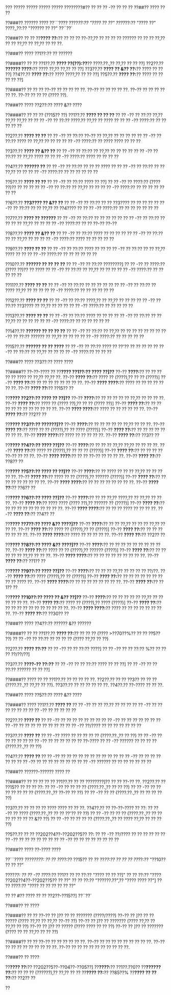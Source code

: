 ??? ????? ????? ????? ????? ????????#?? ?? ?? ?? -?? ?? ?? ??
??##?? ???? ?? ??

??###?? ?????? ????
??```????
????_??:?? "???? ?? ??"
????_??:?? "???? ??"
????_??:?? "?????? ?? ??"
??``??`

??###?? ?? ??
??**???? ??:**?? ?? ?? ?? ??-??,?? ?? ?? ?? ?? ?????? ?? ?? ?? ??,?? ?? ?? ??,?? ?? ??,?? ?? ?? ??.

??###?? ???? ??1??:?? ?? ??????

??####?? ?? ??
??1??.?? **???? ??(??):??**?? ????.??.,?? ??,?? ?? ?? ??]
??2??.?? **?????? ????:**?? ???? ??,?? ??,?? ?? ??]
??3??.?? **???? ?? &?? ??:**?? ???? ?? ?? ??]
??4??.?? **???? ??:**?? ???? ????,?? ?? ?? ??]
??5??.?? **???? ??:**?? ???? ?? ?? ?? ?? ??]

??####?? ?? ?? ??
??-?? ?? ?? ?? ?? ??.
??-?? ?? ?? ?? ?? ??.
??-?? ?? ?? ?? ?? ?? ??.
??-?? ?? ?? ?? (???? ??).

??###?? ???? ??2??:?? ???? &?? ????

??####?? ?? ?? ?? (??15?? ??)
??1??.?? **???? ?? ?? ??**
??  ?? -?? ?? ??:?? ??,?? ??,?? ??,?? ??
??  ?? -?? ?? ??:?? ????.?? ??,?? ?? ???? ??
??  ?? -?? ????:?? ?? ?? ?? ?? ??

??2??.?? **???? ?? ??**
??  ?? -?? ?? ??:?? ??-?? ?? ??,?? ?? ?? ?? ??
??  ?? -?? ?? ??:?? ???? ?? ??,?? ?? ?? ??
??  ?? -?? ????:?? ?? ???? ???? ?? ?? ??

??3??.?? **???? ?? &?? ??**
??  ?? -?? ?? ??:?? ?? ??,?? ?? ?? ?? ??
??  ?? -?? ?? ??:?? ?? ??,?? ???? ??
??  ?? -?? ????:?? ???? ?? ?? ?? ??

??4??.?? **?????? ??**
??  ?? -?? ?? ??:?? ?? ?? ?? ???? ??
??  ?? -?? ?? ??:?? ?? ?? ??,?? ?? ??
??  ?? -?? ????:?? ?? ?? ?? ?? ?? ??

??5??.?? **???? ?? ??**
??  ?? -?? ?? ??:?? ???? ?? ??]
??    ?? -?? ?? ????:?? (???? ??)?? ?? ?? ??
??  ?? -?? ?? ??:?? ?? ??,?? ?? ??
??  ?? -?? ????:?? ?? ?? ?? ?? ?? ?? ??

??6??.?? **??3???? ?? &?? ??**
??  ?? -?? ?? ??:?? ?? ?? ??3???? ?? ?? ?? ??
??  ?? -?? ?? ??:?? ?? ?? ??,?? ?? ??4???? ??
??  ?? -?? ????:?? ?? ?? ?? ?? ?? ?? ??

??7??.?? **???? ?? ??????**
??  ?? -?? ?? ??:?? ?? ?? ?? ?? ??
??  ?? -?? ?? ??:?? ?? ?? ?? ?? ??,?? ?? ??
??  ?? -?? ????:?? ?? ?? ??-?? ??-??

??8??.?? **???? ?? &?? ??**
??  ?? -?? ?? ??:?? ???? ?? ?? ?? ??
??  ?? -?? ?? ??:?? ?? ?? ??,?? ?? ??
??  ?? -?? ????:?? ???? ?? ?? ?? ?? ??

??9??.?? **???? ?? ??**
??  ?? -?? ?? ??:?? ???? ?? ??
??  ?? -?? ?? ??:?? ?? ?? ??,?? ???? ?? ??
??  ?? -?? ????:?? ?? ?? ?? ?? ?? ??

??10??.?? **?????? ?? ?? ?? ??**
??   ?? -?? ?? ??:?? ????????]
??     ?? -?? ?? ????:?? (???? ??)?? ?? ????
??   ?? -?? ?? ??:?? ?? ??,?? ?? ?? ??
??   ?? -?? ????:?? ?? ?? ?? ?? ??

??11??.?? **???? ?? ??**
??   ?? -?? ?? ??:?? ?? ?? ?? ?? ??
??   ?? -?? ?? ??:?? ?? ???? ??,?? ?? ?? ??
??   ?? -?? ????:?? ?? ?? ?? ?? ?? ??

??12??.?? **???? ?? ??**
??   ?? -?? ?? ??:?? ????,?? ?? ??,?? ?? ?? ??
??   ?? -?? ?? ??:?? ??3???? ?? ??,?? ?? ?? ??
??   ?? -?? ????:?? ?? ?? ?? ?? ??

??13??.?? **???? ?? ??**
??   ?? -?? ?? ??:?? ???? ?? ?? ??
??   ?? -?? ?? ??:?? ?? ?? ??,?? ?? ?? ?? ??
??   ?? -?? ????:?? ?? ?? ?? ?? ?? ??

??14??.?? **?????? ?? ?? ?? ??**
??   ?? -?? ?? ??:?? ?? ??,?? ?? ?? ?? ?? ?? ??
??   ?? -?? ?? ??:?? ?????? ?? ??,?? ?? ?? ??
??   ?? -?? ????:?? ?? ?? ?? ?? ??

??15??.?? **?????? ?? ?? ????**
??   ?? -?? ?? ??:?? ???? ?? ??'?? ?? ?? ?? ??
??   ?? -?? ?? ??:?? ?? ??,?? ?? ??
??   ?? -?? ????:?? ?? ?? ??

??###?? ???? ??3??:?? ???? ????

??####?? ??-??-???? ??
??**???? ??1??:?? ???? ??]??**
??-?? **????:**?? ?? ?? ?? ?? ?? ???? ?? ??,?? ??,?? ??.
??-?? **???? ??:**?? ???? ?? (????),?? ?? ?? (????)]
??-?? **???? ??:**?? ?? ?? ?? ?? ?? ?? ?? ??.
??-?? **???? ????:**?? ???? ?? ?? ?? ?? ?? ?? ??.
??-?? **???? ??:**?? ??15?? ??

??**???? ??2??:?? ???? ?? ??]??**
??-?? **????:**?? ?? ?? ?? ?? ?? ??,?? ?? ?? ?? ??.
??-?? **???? ??:**?? ???? ?? (???? ??),?? ?? ?? (???? ??)]
??-?? **???? ??:**?? ?? ?? ?? ?? ?? ?? ?? ?? ?? ?? ??.
??-?? **???? ????:**?? ???? ?? ?? ?? ?? ?? ??.
??-?? **???? ??:**?? ??2?? ??

??**???? ??3??:?? ??????]??**
??-?? **????:**?? ?? ?? ?? ?? ?? ??,?? ?? ?? ??.
??-?? **???? ??:**?? ???? ?? ?? (????),?? ?? ???? (????)]
??-?? **???? ??:**?? ?? ?? ?? ?? ?? ?? ?? ??.
??-?? **???? ????:**?? ???? ?? ?? ?? ?? ??.
??-?? **???? ??:**?? ??3?? ??

??**???? ??4??:?? ???? ??]??**
??-?? **????:**?? ?? ?? ?? ??,?? ??,?? ?? ?? ?? ??.
??-?? **???? ??:**?? ???? ?? (????),?? ?? ?? ?? (????)]
??-?? **???? ??:**?? ?? ?? ?? ?? ??-?? ?? ?? ??.
??-?? **???? ????:**?? ?? ?? ??-?? ?? ?? ?? ??.
??-?? **???? ??:**?? ??8?? ??

??**???? ??5??:?? ???? ?? ??]??**
??-?? **????:**?? ?? ???? ?? ?? ?? ??,?? ?? ?? ?? ?? ??.
??-?? **???? ??:**?? ???? ?? ?? (????),?? ?????? (????)]
??-?? **???? ??:**?? ?? ?? ?? ?? ?? ?? ?? ??.
??-?? **???? ????:**?? ?? ?? ?? ?? ?? ?? ?? ??.
??-?? **???? ??:**?? ??6?? ??

??**???? ??6??:?? ???? ??]??**
??-?? **????:**?? ?? ?? ??,?? ????,?? ?? ??,?? ?? ?? ??.
??-?? **???? ??:**?? ???? ???? (???? ??),?? ?????? ?? (????)]
??-?? **???? ??:**?? ?? ?? ?? ?? ?? ?? ?? ?? ?? ??.
??-?? **???? ????:**?? ?? ?? ?? ???? ?? ?? ?? ??.
??-?? **???? ??:**?? ??4?? ??

??**???? ??7??:?? ???? &?? ????]??**
??-?? **????:**?? ?? ?? ??,?? ?? ?? ?? ??,?? ?? ?? ??.
??-?? **???? ??:**?? ???? ?? (????),?? ?? (????)]
??-?? **???? ??:**?? ?? ?? ?? ?? ?? ?? ??.
??-?? **???? ????:**?? ???? ?? ?? ?? ?? ??.
??-?? **???? ??:**?? ??2?? ??

??**???? ??8??:?? ???? &?? ????]??**
??-?? **????:**?? ?? ?? ?? ?? ?? ?? ?? ?? ?? ??.
??-?? **???? ??:**?? ???? ?? ?? (????),?? ?????? (????)]
??-?? **???? ??:**?? ?? ?? ?? ?? ?? ??,?? ?? ?? ??.
??-?? **???? ????:**?? ?? ?? ?? ?? ?? ?? ?? ?? ??.
??-?? **???? ??:**?? ??1?? ??

??**???? ??9??:?? ???? ??]??**
??-?? **????:**?? ?? ?? ?? ??,?? ?? ?? ?? ?? ??/??.
??-?? **???? ??:**?? ???? (????),?? ?? (????)]
??-?? **???? ??:**?? ?? ?? ?? ?? ?? ?? ?? ?? ?? ???? ??.
??-?? **???? ????:**?? ?? ?? ?? ?? ?? ?? ?? ??.
??-?? **???? ??:**?? ??1?? ??

??**???? ??10??:?? ???? ?? &?? ??]??**
??-?? **????:**?? ?? ?? ?? ?? ?? ??,?? ?? ?? ?? ?? ?? ??.
??-?? **???? ??:**?? ???? ?? (????),?? ???? (????)]
??-?? **???? ??:**?? ?? ?? ?? ?? ?? ?? ?? ?? ?? ?? ??.
??-?? **???? ????:**?? ???? ?? ?? ?? ?? ?? ?? ?? ??.
??-?? **???? ??:**?? ??30?? ??

??###?? ???? ??4??:?? ?????? &?? ??????

??####?? ?? ??
??1??.?? **???? ??:**?? ?? ?? ?? (???? >??70??%?? ?? ?? ??5?? ??)
??  ?? -?? ?? ??:?? ?? ?? ?? ?? (???? ??,?? ?? ??)

??2??.?? **???? ??:??**
??  ?? -?? ?? ?? ??:?? ????]
??  ?? -?? ?? ?? ??:?? %?? ?? ?? ?? ??/??/??]

??3??.?? **????-?? ??:??**
??  ?? -?? ?? ?? ??:?? ???? ?? ?? ??]
??  ?? -?? ?? ?? ??:?? ?????? ?? ?? ??]

??####?? ???? ?? ??
??1??.?? ?? ?? ?? ?? ??.
??2??.?? ?? ?? ??3?? ?? ?? ?? (????.??.,?? ??,?? ?? ??).
??3??.?? ?? ?? ?? ?? ?? ??.
??4??.?? ??-???? ?? ?? ??.

??###?? ???? ??5??:?? ???? &?? ????

??####?? ????
??1??.?? **???? ??**
??  ?? -?? ?? ?? ??.?? ?? ?? ??
??  ?? -?? ?? ?? ?? ?? ?? ??
??  ?? -?? ?? ?? ?? ?? ??

??2??.?? **???? ??**
??  ?? -?? ?? ?? ?? ?? ?? ?? ??
??  ?? -?? ?? ?? ?? ?? ?? ??
??  ?? -?? ?? ?? ?? ?? ?? ?? ?? ??
??  ?? -?? ??/???? ?? ?? ?? ?? ?? ?? ??

??3??.?? **???? ??**
??  ?? -?? ???? ?? ?? ?? ?? ?? (????.??.,?? ?? ??)
??  ?? -?? ?? ?? ?? ?? ??
??  ?? -?? ?? ?? ?? ?? ?? ?? ??-????
??  ?? -?? ?????? ?? ?? ?? ?? (????.??.,?? ?? ??)

??4??.?? **???? ??**
??  ?? -?? ?? ?? ?? ?? ?? ?? ?? ?? ?? ??
??  ?? -?? ?? ?? ?? ?? ?? ??
??  ?? -?? ?? ?? ?? ?? ?? ?? ??
??  ?? -?? ?????? ?? ?? ?? ?? ?? ?? ??

??###?? ??????-?????? ???? ??

??####?? ?? ?? ?? ?? ??
??1??.?? ?? ?? ????????]?? ?? ?? ??-?? ??.
??2??.?? ?? ??15?? ?? ?? ?? ??:
??  ?? -?? ?? ?? ?? ?? (????.??.,?? ?? ?? ??)
??  ?? -?? ?? ?? ?? ?? ?? ?? ?? (????.??.,?? ??-?? ?? ??)
??  ?? -?? ?? ?? (????.??.,?? ?? ?? ?? ?? ??)

??3??.?? ?? ?? ?? ?? ???? ???? ?? ?? ??.
??4??.?? ?? ??-??-???? ?? ??:
??  ?? -?? ?? ???? (????.??.,?? ?? ?? ??'?? ?? ??)
??  ?? -?? ?? ?? ?? (????.??.,?? ?? ?? ?? ?? ?? ?? ?? &?? ??)
??  ?? -?? ?? ?? ?? ?? (????.??.,?? ?? ???? ??,?? ?? ?? ?? ??)

??5??.?? ?? ?? ??202??4??-??202??5?? ??:
??  ?? -?? ??/???? ?? ?? ?? ?? ??
??  ?? -?? ?? ?? ?? ?? ?? ??
??  ?? -?? ?? ?? ?? ?? ?? ?? ?? ??

??###?? ???? ??-???? ????

??```????
????_????:
?? ?? ??_??:?? ??15??
?? ?? ??_??:?? ??
?? ?? ??_??:?? "??10?? ?? ?? ??"

????_??:
?? ?? -?? ??_??:?? ??1??
??   ?? ??:?? "???? ?? ?? ??]"
??   ?? ??:?? "???? ??202??4??-??202??5?? ?? ??"
??   ?? ??:?? "??????.??",?? "???? ???? ??"]
??   ?? ????:?? "???? ?? ?? ?? ?? ?? ??"

?? ?? #?? ???? ?? ?? ??2??-??15??]
??``??`

??###?? ?? ????

??####?? ?? ??
??-?? ?? ]?? ?? ?? ??????? (????/????)
??-?? ?? ]?? ?? ?? ????? (???? ??,?? ?? ??,?? ??-?? ??)
??-?? ?? ]?? ?? ??????? (???? ??,?? ?? ??,?? ?? ??)
??-?? ?? ]?? ?? ????? (???? ???? ?? ?? ??)
??-?? ?? ]?? ?? ??????? (???? ?? ?? ??,?? ?? ?? ??)

??####?? ?? ??
??-?? ?? ?? ?? ?? ?? ??.
??-?? ?? ?? ?? ?? ?? ?? ?? ?? ??.
??-?? ?? ?? ?? ?? ?? ?? ?? ?? ??.
??-?? ?? ?? ?? ?? ?? ?? ?? ?? ?? ??.

??###?? ?? ????

??**???? ??:**?? ??202??5??-??04??-??05??]
??**????:**?? ??1??.??0??
??**?????? ??:**?? ?? ?? ?? (??????),?? ??,?? ?? ??
??**???? ??:**?? ??85??%
??**???? ?? ?? ??:**?? ??2?? ??

??